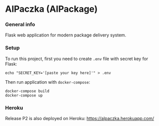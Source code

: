 # AlPaczka (AlPackage)

### General info
Flask web application for modern package delivery system.

### Setup
To run this project, first you need to create `.env` file with secret key for Flask:
```
echo "SECRET_KEY='[paste your key here]'" > .env
```

Then run application with `docker-compose`:
```
docker-compose build
docker-compose up
```

### Heroku
Release P2 is also deployed on Heroku: https://alpaczka.herokuapp.com/
